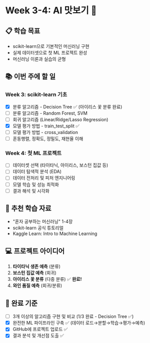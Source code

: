 # Week 3-4: AI 맛보기 🤖

## 📋 학습 목표

- scikit-learn으로 기본적인 머신러닝 구현
- 실제 데이터셋으로 첫 ML 프로젝트 완성
- 머신러닝 이론과 실습의 균형

## 📚 이번 주에 할 일

### Week 3: scikit-learn 기초

- [x] 분류 알고리즘 - Decision Tree ✅ (아이리스 꽃 분류 완료)
- [ ] 분류 알고리즘 - Random Forest, SVM
- [ ] 회귀 알고리즘 (Linear/Ridge/Lasso Regression)
- [x] 모델 평가 방법 - train_test_split ✅
- [ ] 모델 평가 방법 - cross_validation
- [ ] 혼동행렬, 정확도, 정밀도, 재현율 이해

### Week 4: 첫 ML 프로젝트

- [ ] 데이터셋 선택 (타이타닉, 아이리스, 보스턴 집값 등)
- [ ] 데이터 탐색적 분석 (EDA)
- [ ] 데이터 전처리 및 피처 엔지니어링
- [ ] 모델 학습 및 성능 최적화
- [ ] 결과 해석 및 시각화

## 📖 추천 학습 자료

- "혼자 공부하는 머신러닝" 1-4장
- scikit-learn 공식 튜토리얼
- Kaggle Learn: Intro to Machine Learning

## 💻 프로젝트 아이디어

1. **타이타닉 생존 예측** (분류)
2. **보스턴 집값 예측** (회귀)
3. **아이리스 꽃 분류** (다중 분류) ✅ **완료!**
4. **와인 품질 예측** (회귀/분류)

## 🎯 완료 기준

- [ ] 3개 이상의 알고리즘 구현 및 비교 (1/3 완료 - Decision Tree ✅)
- [x] 완전한 ML 파이프라인 구축 ✅ (데이터 로드→분할→학습→평가→예측)
- [x] GitHub에 프로젝트 업로드 ✅
- [x] 결과 분석 및 개선점 도출 ✅
